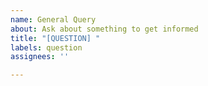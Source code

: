 ```yaml
---
name: General Query
about: Ask about something to get informed
title: "[QUESTION] "
labels: question
assignees: ''

---
```



